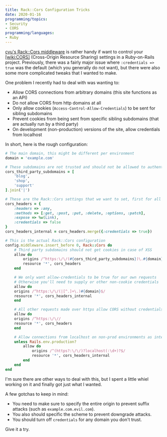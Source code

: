 ```yaml
---
title: Rack::Cors Configuration Tricks
date: 2020-01-16
programming/topics:
- Security
- CORS
programming/languages:
- Ruby
---
```

<a href="https://github.com/cyu/rack-cors">cyu's Rack::Cors middleware</a> is rather handy if want to control your [[wiki:CORS]]() (Cross-Origin Resource Sharing) settings in a Ruby-on-Rails project. Previously, there was a fairly major issue where `:credentials => true` was the default (which you generally do not want), but there were also some more complicated tweaks that I wanted to make. 

One problem I recently had to deal with was wanting to:

- Allow CORS connections from arbitrary domains (this site functions as an API)
- Do not allow CORS from http domains at all
- Only allow cookies (`Access-Control-Allow-Credentials`) to be sent for sibling subdomains
- Prevent cookies from being sent from specific sibling subdomains (that are actually run by a third party)
- On development (non-production) versions of the site, allow credentials from localhost

<!--more-->

In short, here is the rough configuration:

```ruby
# The main domain, this might be different per environment
domain = 'example.com'

# These subdomains are not trusted and should not be allowed to authenticate with cookies
cors_third_party_subdomains = [
    'blog',
    'shop',
    'support'
].join('|')

# These are the Rack::Cors settings that we want to set, first for all domains and then for trusted ones
cors_headers = {
    :headers => :any,
    :methods => [:get, :post, :put, :delete, :options, :patch],
    :expose => %w(Link),
    :credentials => false
}
cors_headers_internal = cors_headers.merge({:credentials => true})

# This is the actual Rack::Cors configuration
config.middleware.insert_before 0, Rack::Cors do
    # Third party subdomains should not get cookies in case of XSS
    allow do
        origins /^https:\/\/(#{cors_third_party_subdomains})\.#{domain}$/
        resource '*', cors_headers
    end

    # We only want allow-credentials to be true for our own requests
    # Otherwise you'll need to supply or other non-cookie credentials
    allow do
    origins /^https:\/\/(|[^.]+\.)#{domain}$/
    resource '*', cors_headers_internal
    end

    # All other requests made over https allow CORS without credentials
    allow do
    origins /^https:\/\//
    resource '*', cors_headers
    end

    # Allow connections from localhost on non-prod environments as internal requests
    unless Rails.env.production?
        allow do
            origins /^(https?:\/\/)?localhost(:\d+)?$/
            resource '*', cors_headers_internal
        end
    end
end
```

I'm sure there are other ways to deal with this, but I spent a little whiel working on it and finally got just what I wanted. 

A few gotchas to keep in mind:

- You need to make sure to specify the entire origin to prevent suffix attacks (such as `example.com.evil.com`). 
- You also should specific the scheme to prevent downgrade attacks. 
- You should turn off `credentials` for any domain you don't trust.

Give it a try. 